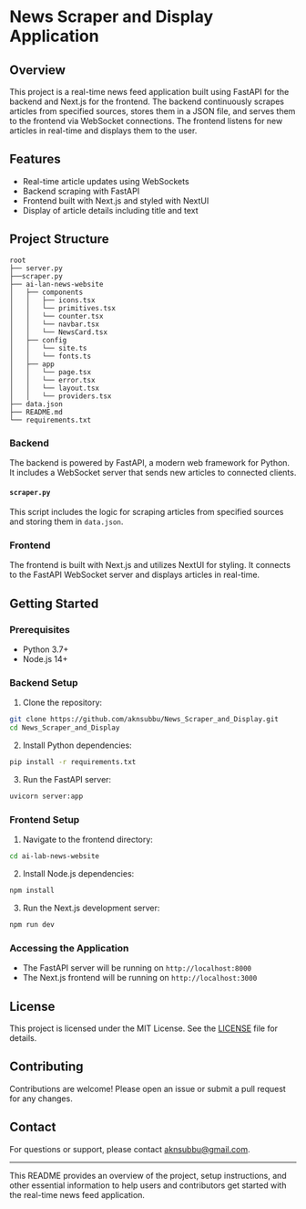 # News Scraper and Display Application

## Overview

This project is a real-time news feed application built using FastAPI for the backend and Next.js for the frontend. The backend continuously scrapes articles from specified sources, stores them in a JSON file, and serves them to the frontend via WebSocket connections. The frontend listens for new articles in real-time and displays them to the user.

## Features

- Real-time article updates using WebSockets
- Backend scraping with FastAPI
- Frontend built with Next.js and styled with NextUI
- Display of article details including title and text

## Project Structure

```
root
├── server.py
├──scraper.py
├── ai-lan-news-website
│   ├── components
│   │   ├── icons.tsx
│   │   └── primitives.tsx
│   │   └── counter.tsx
│   │   └── navbar.tsx
│   │   └── NewsCard.tsx
│   ├── config
│   │   └── site.ts
│   │   └── fonts.ts
│   ├── app
│   │   └── page.tsx
│   │   └── error.tsx
│   │   └── layout.tsx
│   │   └── providers.tsx
├── data.json
├── README.md
└── requirements.txt
```

### Backend

The backend is powered by FastAPI, a modern web framework for Python. It includes a WebSocket server that sends new articles to connected clients.


#### `scraper.py`

This script includes the logic for scraping articles from specified sources and storing them in `data.json`.

### Frontend

The frontend is built with Next.js and utilizes NextUI for styling. It connects to the FastAPI WebSocket server and displays articles in real-time.



## Getting Started

### Prerequisites

- Python 3.7+
- Node.js 14+

### Backend Setup

1. Clone the repository:

```bash
git clone https://github.com/aknsubbu/News_Scraper_and_Display.git
cd News_Scraper_and_Display
```

2. Install Python dependencies:

```bash
pip install -r requirements.txt
```

3. Run the FastAPI server:

```bash
uvicorn server:app 
```

### Frontend Setup

1. Navigate to the frontend directory:

```bash
cd ai-lab-news-website
```

2. Install Node.js dependencies:

```bash
npm install
```

3. Run the Next.js development server:

```bash
npm run dev
```

### Accessing the Application

- The FastAPI server will be running on `http://localhost:8000`
- The Next.js frontend will be running on `http://localhost:3000`

## License

This project is licensed under the MIT License. See the [LICENSE](LICENSE) file for details.

## Contributing

Contributions are welcome! Please open an issue or submit a pull request for any changes.

## Contact

For questions or support, please contact [aknsubbu@gmail.com](mailto:aknsubbu@gmail.com).

---

This README provides an overview of the project, setup instructions, and other essential information to help users and contributors get started with the real-time news feed application.